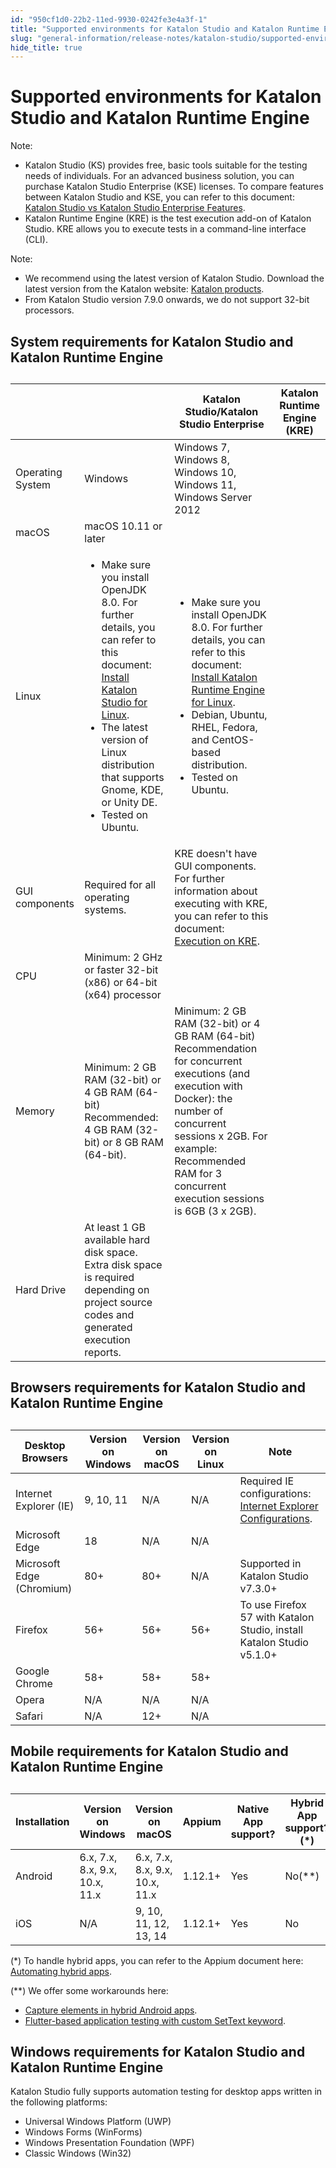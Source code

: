 ```yaml
---
id: "950cf1d0-22b2-11ed-9930-0242fe3e4a3f-1"
title: "Supported environments for Katalon Studio and Katalon Runtime Engine"
slug: "general-information/release-notes/katalon-studio/supported-environments-for-katalon-studio-and-katalon-runtime-engine"
hide_title: true
---
```


# <a id="id" class="anchor_top_offset"/><a id="ariaid-title1" class="anchor_top_offset"/>Supported environments for <span xmlns="http://www.w3.org/1999/xhtml" className="ph">Katalon Studio</span>  and <span xmlns="http://www.w3.org/1999/xhtml" className="ph">Katalon Runtime Engine</span> 

<div xmlns="http://www.w3.org/1999/xhtml" className="note note note_note"><span className="note__title">Note:</span> 
  <ul className="ul"><li className="li"><span className="ph">Katalon Studio</span> (KS) provides free, basic tools suitable for the testing needs of individuals. For an advanced business solution, you can purchase Katalon Studio Enterprise (KSE) licenses. To compare features between <span className="ph">Katalon Studio</span> and KSE, you can refer to this document: <a className="xref" href="/administration/katalon-studio-enterprise-and-katalon-runtime-engine-license/katalon-studio-vs-katalon-studio-enterprise-features"><span className="ph">Katalon Studio</span> vs Katalon Studio Enterprise Features</a>.</li><li className="li">Katalon Runtime Engine (KRE) is the test execution add-on of <span className="ph">Katalon Studio</span>. KRE allows you to execute tests in a command-line interface (CLI).</li></ul>
</div>
<div xmlns="http://www.w3.org/1999/xhtml" className="note note note_note"><span className="note__title">Note:</span> 
  <ul className="ul"><li className="li">We recommend using the latest version of <span className="ph">Katalon Studio</span>. Download the latest version from the Katalon website: <a className="xref j-external-link" href="https://www.katalon.com/download/" target="_blank">Katalon products</a>.</li><li className="li">From Katalon Studio version 7.9.0 onwards, we do not support 32-bit processors.</li></ul>
</div>

## <a id="id_1" class="anchor_top_offset"/>System requirements for <span xmlns="http://www.w3.org/1999/xhtml" className="ph">Katalon Studio</span>  and <span xmlns="http://www.w3.org/1999/xhtml" className="ph">Katalon Runtime Engine</span> 

<table xmlns="http://www.w3.org/1999/xhtml" className="table"><caption /><colgroup><col /><col /><col /><col /></colgroup><thead className="thead"><tr className><th className="entry anchor_top_offset" id="id_1__entry__1" /><th className="entry anchor_top_offset" id="id_1__entry__2" /><th className="entry anchor_top_offset" id="id_1__entry__3"><span className="ph">Katalon Studio</span>/Katalon Studio Enterprise</th><th className="entry anchor_top_offset" id="id_1__entry__4">Katalon Runtime Engine (KRE)</th></tr></thead><tbody className="tbody"><tr className><td className="entry" headers="id_1__entry__1 id_1__entry__2 id_1__entry__3 id_1__entry__4 " rowSpan={3}>Operating System</td><td className="entry" headers="id_1__entry__1 id_1__entry__2 id_1__entry__3 id_1__entry__4 ">Windows</td><td className="entry" headers="id_1__entry__1 id_1__entry__2 id_1__entry__3 id_1__entry__4 " colSpan={2}>Windows 7, Windows 8, Windows 10, Windows 11, Windows Server 2012</td></tr><tr className><td className="entry" headers="id_1__entry__1 id_1__entry__2 id_1__entry__3 id_1__entry__4 ">macOS</td><td className="entry" headers="id_1__entry__1 id_1__entry__2 id_1__entry__3 id_1__entry__4 " colSpan={2}>macOS 10.11 or later</td></tr><tr className><td className="entry" headers="id_1__entry__1 id_1__entry__2 id_1__entry__3 id_1__entry__4 ">Linux</td><td className="entry" headers="id_1__entry__1 id_1__entry__2 id_1__entry__3 id_1__entry__4 ">         <ul className="ul"><li className="li">Make sure you install OpenJDK 8.0. For further details, you can refer to this document: <a className="xref" href="/get-started/katalon-studio-installation/katalon-studio-for-linux-gui">Install Katalon Studio for Linux</a>.</li><li className="li">The latest version of Linux distribution that supports Gnome, KDE, or Unity DE.</li><li className="li">Tested on Ubuntu.</li></ul>       </td><td className="entry" headers="id_1__entry__1 id_1__entry__2 id_1__entry__3 id_1__entry__4 "><ul className="ul"><li className="li">Make sure you install OpenJDK 8.0. For further details, you can refer to this document: <a className="xref" href="/get-started/katalon-studio-installation/katalon-studio-for-linux-gui">Install Katalon Runtime Engine for Linux</a>.</li><li className="li">Debian, Ubuntu, RHEL, Fedora, and CentOS-based distribution.</li><li className="li">Tested on Ubuntu.</li></ul></td></tr><tr className><td className="entry" headers="id_1__entry__1 id_1__entry__2 id_1__entry__3 id_1__entry__4 " colSpan={2}>GUI components</td><td className="entry" headers="id_1__entry__1 id_1__entry__2 id_1__entry__3 id_1__entry__4 ">Required for all operating systems.</td><td className="entry" headers="id_1__entry__1 id_1__entry__2 id_1__entry__3 id_1__entry__4 ">KRE doesn't have GUI components. For further information about executing with KRE, you can refer to this document: <a className="xref" href="/test-execution/katalon-runtime-engine/command-line-syntax-in-katalon-runtime-engine#id_10">Execution on KRE</a>.</td></tr><tr className><td className="entry" headers="id_1__entry__1 id_1__entry__2 id_1__entry__3 id_1__entry__4 " colSpan={2}>CPU</td><td className="entry" headers="id_1__entry__1 id_1__entry__2 id_1__entry__3 id_1__entry__4 " colSpan={2}>Minimum: 2 GHz or faster 32-bit (x86) or 64-bit (x64) processor</td></tr><tr className><td className="entry" headers="id_1__entry__1 id_1__entry__2 id_1__entry__3 id_1__entry__4 " colSpan={2}>Memory</td><td className="entry" headers="id_1__entry__1 id_1__entry__2 id_1__entry__3 id_1__entry__4 ">Minimum: 2 GB RAM (32-bit) or 4 GB RAM (64-bit) Recommended: 4 GB RAM (32-bit) or 8 GB RAM (64-bit).</td><td className="entry" headers="id_1__entry__1 id_1__entry__2 id_1__entry__3 id_1__entry__4 ">Minimum: 2 GB RAM (32-bit) or 4 GB RAM (64-bit) Recommendation for concurrent executions (and execution with Docker): the number of concurrent sessions x 2GB. For example: Recommended RAM for 3 concurrent execution sessions is 6GB (3 x 2GB).</td></tr><tr className><td className="entry" headers="id_1__entry__1 id_1__entry__2 id_1__entry__3 id_1__entry__4 " colSpan={2}>Hard Drive</td><td className="entry" headers="id_1__entry__1 id_1__entry__2 id_1__entry__3 id_1__entry__4 " colSpan={2}>At least 1 GB available hard disk space. Extra disk space is required depending on project source codes and generated execution reports.</td></tr></tbody></table> 

## <a id="id_2" class="anchor_top_offset"/>Browsers requirements for <span xmlns="http://www.w3.org/1999/xhtml" className="ph">Katalon Studio</span>  and <span xmlns="http://www.w3.org/1999/xhtml" className="ph">Katalon Runtime Engine</span> 

<table xmlns="http://www.w3.org/1999/xhtml" className="table"><caption /><thead className="thead"><tr className><th className="entry anchor_top_offset" id="id_2__entry__1">Desktop Browsers</th><th className="entry anchor_top_offset" id="id_2__entry__2">Version on Windows</th><th className="entry anchor_top_offset" id="id_2__entry__3">Version on macOS</th><th className="entry anchor_top_offset" id="id_2__entry__4">Version on Linux</th><th className="entry anchor_top_offset" id="id_2__entry__5">Note</th></tr></thead><tbody className="tbody"><tr className><td className="entry" headers="id_2__entry__1 id_2__entry__2 id_2__entry__3 id_2__entry__4 id_2__entry__5 ">Internet Explorer (IE)</td><td className="entry" headers="id_2__entry__1 id_2__entry__2 id_2__entry__3 id_2__entry__4 id_2__entry__5 ">9, 10, 11</td><td className="entry" headers="id_2__entry__1 id_2__entry__2 id_2__entry__3 id_2__entry__4 id_2__entry__5 ">N/A</td><td className="entry" headers="id_2__entry__1 id_2__entry__2 id_2__entry__3 id_2__entry__4 id_2__entry__5 ">N/A</td><td className="entry" headers="id_2__entry__1 id_2__entry__2 id_2__entry__3 id_2__entry__4 id_2__entry__5 ">Required IE configurations: <a className="xref" href="/test-generation/manage-projects/set-up-projects/web-testing/internet-explorer-configurations">Internet Explorer           Configurations</a>.</td></tr><tr className><td className="entry" headers="id_2__entry__1 id_2__entry__2 id_2__entry__3 id_2__entry__4 id_2__entry__5 ">Microsoft Edge</td><td className="entry" headers="id_2__entry__1 id_2__entry__2 id_2__entry__3 id_2__entry__4 id_2__entry__5 ">18</td><td className="entry" headers="id_2__entry__1 id_2__entry__2 id_2__entry__3 id_2__entry__4 id_2__entry__5 ">N/A</td><td className="entry" headers="id_2__entry__1 id_2__entry__2 id_2__entry__3 id_2__entry__4 id_2__entry__5 ">N/A</td><td className="entry" headers="id_2__entry__1 id_2__entry__2 id_2__entry__3 id_2__entry__4 id_2__entry__5 " /></tr><tr className><td className="entry" headers="id_2__entry__1 id_2__entry__2 id_2__entry__3 id_2__entry__4 id_2__entry__5 ">Microsoft Edge (Chromium)</td><td className="entry" headers="id_2__entry__1 id_2__entry__2 id_2__entry__3 id_2__entry__4 id_2__entry__5 ">80+</td><td className="entry" headers="id_2__entry__1 id_2__entry__2 id_2__entry__3 id_2__entry__4 id_2__entry__5 ">80+</td><td className="entry" headers="id_2__entry__1 id_2__entry__2 id_2__entry__3 id_2__entry__4 id_2__entry__5 ">N/A</td><td className="entry" headers="id_2__entry__1 id_2__entry__2 id_2__entry__3 id_2__entry__4 id_2__entry__5 ">Supported in Katalon Studio v7.3.0+</td></tr><tr className><td className="entry" headers="id_2__entry__1 id_2__entry__2 id_2__entry__3 id_2__entry__4 id_2__entry__5 ">Firefox</td><td className="entry" headers="id_2__entry__1 id_2__entry__2 id_2__entry__3 id_2__entry__4 id_2__entry__5 ">56+</td><td className="entry" headers="id_2__entry__1 id_2__entry__2 id_2__entry__3 id_2__entry__4 id_2__entry__5 ">56+</td><td className="entry" headers="id_2__entry__1 id_2__entry__2 id_2__entry__3 id_2__entry__4 id_2__entry__5 ">56+</td><td className="entry" headers="id_2__entry__1 id_2__entry__2 id_2__entry__3 id_2__entry__4 id_2__entry__5 ">To use Firefox 57 with Katalon Studio, install Katalon Studio         v5.1.0+</td></tr><tr className><td className="entry" headers="id_2__entry__1 id_2__entry__2 id_2__entry__3 id_2__entry__4 id_2__entry__5 ">Google Chrome</td><td className="entry" headers="id_2__entry__1 id_2__entry__2 id_2__entry__3 id_2__entry__4 id_2__entry__5 ">58+</td><td className="entry" headers="id_2__entry__1 id_2__entry__2 id_2__entry__3 id_2__entry__4 id_2__entry__5 ">58+</td><td className="entry" headers="id_2__entry__1 id_2__entry__2 id_2__entry__3 id_2__entry__4 id_2__entry__5 ">58+</td><td className="entry" headers="id_2__entry__1 id_2__entry__2 id_2__entry__3 id_2__entry__4 id_2__entry__5 " /></tr><tr className><td className="entry" headers="id_2__entry__1 id_2__entry__2 id_2__entry__3 id_2__entry__4 id_2__entry__5 ">Opera</td><td className="entry" headers="id_2__entry__1 id_2__entry__2 id_2__entry__3 id_2__entry__4 id_2__entry__5 ">N/A</td><td className="entry" headers="id_2__entry__1 id_2__entry__2 id_2__entry__3 id_2__entry__4 id_2__entry__5 ">N/A</td><td className="entry" headers="id_2__entry__1 id_2__entry__2 id_2__entry__3 id_2__entry__4 id_2__entry__5 ">N/A</td><td className="entry" headers="id_2__entry__1 id_2__entry__2 id_2__entry__3 id_2__entry__4 id_2__entry__5 " /></tr><tr className><td className="entry" headers="id_2__entry__1 id_2__entry__2 id_2__entry__3 id_2__entry__4 id_2__entry__5 ">Safari</td><td className="entry" headers="id_2__entry__1 id_2__entry__2 id_2__entry__3 id_2__entry__4 id_2__entry__5 ">N/A</td><td className="entry" headers="id_2__entry__1 id_2__entry__2 id_2__entry__3 id_2__entry__4 id_2__entry__5 ">12+</td><td className="entry" headers="id_2__entry__1 id_2__entry__2 id_2__entry__3 id_2__entry__4 id_2__entry__5 ">N/A</td><td className="entry" headers="id_2__entry__1 id_2__entry__2 id_2__entry__3 id_2__entry__4 id_2__entry__5 " /></tr></tbody></table> 

## <a id="id_3" class="anchor_top_offset"/>Mobile requirements for <span xmlns="http://www.w3.org/1999/xhtml" className="ph">Katalon Studio</span>  and <span xmlns="http://www.w3.org/1999/xhtml" className="ph">Katalon Runtime Engine</span> 

<table xmlns="http://www.w3.org/1999/xhtml" className="table"><caption /><thead className="thead"><tr className><th className="entry anchor_top_offset" id="id_3__entry__1">Installation</th><th className="entry anchor_top_offset" id="id_3__entry__2">Version on Windows</th><th className="entry anchor_top_offset" id="id_3__entry__3">Version on macOS</th><th className="entry anchor_top_offset" id="id_3__entry__4">Appium</th><th className="entry anchor_top_offset" id="id_3__entry__5">Native App support?</th><th className="entry anchor_top_offset" id="id_3__entry__6">Hybrid App support?(*)</th><th className="entry anchor_top_offset" id="id_3__entry__7">Mobile Browser support</th><th className="entry anchor_top_offset" id="id_3__entry__8">Xcode</th></tr></thead><tbody className="tbody"><tr className><td className="entry" headers="id_3__entry__1 id_3__entry__2 id_3__entry__3 id_3__entry__4 id_3__entry__5 id_3__entry__6 id_3__entry__7 id_3__entry__8 ">Android</td><td className="entry" headers="id_3__entry__1 id_3__entry__2 id_3__entry__3 id_3__entry__4 id_3__entry__5 id_3__entry__6 id_3__entry__7 id_3__entry__8 ">6.x, 7.x, 8.x, 9.x, 10.x, 11.x</td><td className="entry" headers="id_3__entry__1 id_3__entry__2 id_3__entry__3 id_3__entry__4 id_3__entry__5 id_3__entry__6 id_3__entry__7 id_3__entry__8 ">6.x, 7.x, 8.x, 9.x, 10.x, 11.x</td><td className="entry" headers="id_3__entry__1 id_3__entry__2 id_3__entry__3 id_3__entry__4 id_3__entry__5 id_3__entry__6 id_3__entry__7 id_3__entry__8 ">1.12.1+</td><td className="entry" headers="id_3__entry__1 id_3__entry__2 id_3__entry__3 id_3__entry__4 id_3__entry__5 id_3__entry__6 id_3__entry__7 id_3__entry__8 ">Yes</td><td className="entry" headers="id_3__entry__1 id_3__entry__2 id_3__entry__3 id_3__entry__4 id_3__entry__5 id_3__entry__6 id_3__entry__7 id_3__entry__8 ">No(**)</td><td className="entry" headers="id_3__entry__1 id_3__entry__2 id_3__entry__3 id_3__entry__4 id_3__entry__5 id_3__entry__6 id_3__entry__7 id_3__entry__8 ">Yes</td><td className="entry" headers="id_3__entry__1 id_3__entry__2 id_3__entry__3 id_3__entry__4 id_3__entry__5 id_3__entry__6 id_3__entry__7 id_3__entry__8 ">N/A</td></tr><tr className><td className="entry" headers="id_3__entry__1 id_3__entry__2 id_3__entry__3 id_3__entry__4 id_3__entry__5 id_3__entry__6 id_3__entry__7 id_3__entry__8 ">iOS</td><td className="entry" headers="id_3__entry__1 id_3__entry__2 id_3__entry__3 id_3__entry__4 id_3__entry__5 id_3__entry__6 id_3__entry__7 id_3__entry__8 ">N/A</td><td className="entry" headers="id_3__entry__1 id_3__entry__2 id_3__entry__3 id_3__entry__4 id_3__entry__5 id_3__entry__6 id_3__entry__7 id_3__entry__8 ">9, 10, 11, 12, 13, 14</td><td className="entry" headers="id_3__entry__1 id_3__entry__2 id_3__entry__3 id_3__entry__4 id_3__entry__5 id_3__entry__6 id_3__entry__7 id_3__entry__8 ">1.12.1+</td><td className="entry" headers="id_3__entry__1 id_3__entry__2 id_3__entry__3 id_3__entry__4 id_3__entry__5 id_3__entry__6 id_3__entry__7 id_3__entry__8 ">Yes</td><td className="entry" headers="id_3__entry__1 id_3__entry__2 id_3__entry__3 id_3__entry__4 id_3__entry__5 id_3__entry__6 id_3__entry__7 id_3__entry__8 ">No</td><td className="entry" headers="id_3__entry__1 id_3__entry__2 id_3__entry__3 id_3__entry__4 id_3__entry__5 id_3__entry__6 id_3__entry__7 id_3__entry__8 ">Yes</td><td className="entry" headers="id_3__entry__1 id_3__entry__2 id_3__entry__3 id_3__entry__4 id_3__entry__5 id_3__entry__6 id_3__entry__7 id_3__entry__8 ">v9.4.1+</td></tr></tbody></table> 
<p xmlns="http://www.w3.org/1999/xhtml" className="p">(*) To handle hybrid apps, you can refer to the Appium document here: <a className="xref j-external-link" href="http://appium.io/docs/en/writing-running-appium/web/hybrid/#automating-hybrid-apps" target="_blank">Automating hybrid apps</a>.</p> 
<p xmlns="http://www.w3.org/1999/xhtml" className="p">(**) We offer some workarounds here:</p> 
<ul xmlns="http://www.w3.org/1999/xhtml" className="ul"><li className="li"><a className="xref" href="/test-generation/record-and-spy/mobile-record-and-spy-utilities/hybrid-mobile-apps-testing/capture-elements-in-hybrid-android-apps">Capture elements in hybrid Android apps</a>.</li><li className="li"><a className="xref" href="/test-generation/keywords/custom-keywords/flutter-based-application-testing-with-custom-settext-keyword">Flutter-based application testing with custom SetText keyword</a>.</li></ul> 

## <a id="id_4" class="anchor_top_offset"/>Windows requirements for <span xmlns="http://www.w3.org/1999/xhtml" className="ph">Katalon Studio</span>  and <span xmlns="http://www.w3.org/1999/xhtml" className="ph">Katalon Runtime Engine</span> 

<p xmlns="http://www.w3.org/1999/xhtml" className="p"><span className="ph">Katalon Studio</span> fully supports automation testing for desktop   apps written in the following platforms:</p> 
<ul xmlns="http://www.w3.org/1999/xhtml" className="ul"><li className="li">Universal Windows Platform (UWP)</li><li className="li">Windows Forms (WinForms)</li><li className="li">Windows Presentation Foundation (WPF)</li><li className="li">Classic Windows (Win32)</li></ul> 
